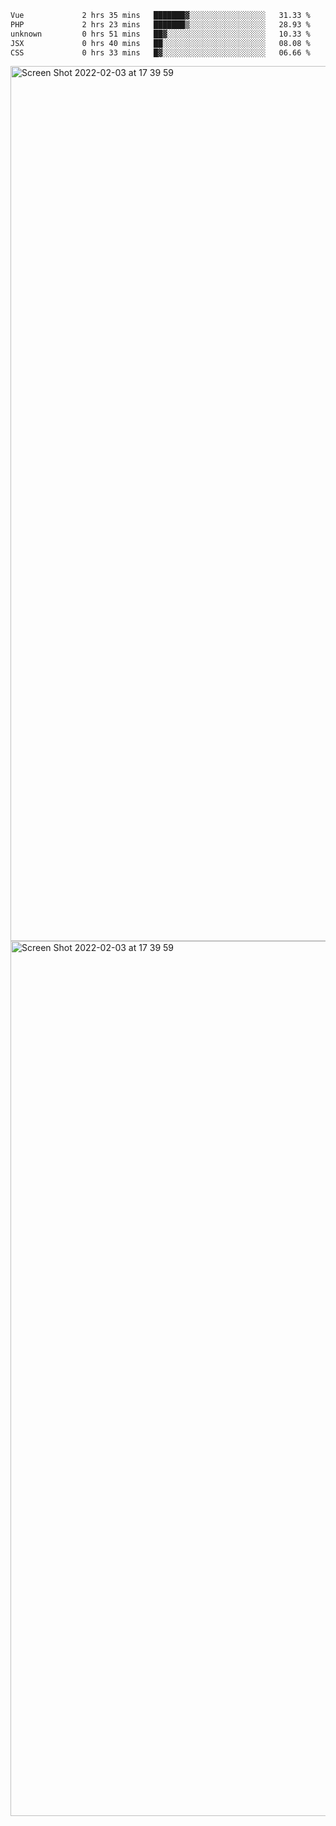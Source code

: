 <!--START_SECTION:waka-->

```txt
Vue             2 hrs 35 mins   ███████▓░░░░░░░░░░░░░░░░░   31.33 %
PHP             2 hrs 23 mins   ███████▒░░░░░░░░░░░░░░░░░   28.93 %
unknown         0 hrs 51 mins   ██▓░░░░░░░░░░░░░░░░░░░░░░   10.33 %
JSX             0 hrs 40 mins   ██░░░░░░░░░░░░░░░░░░░░░░░   08.08 %
CSS             0 hrs 33 mins   █▓░░░░░░░░░░░░░░░░░░░░░░░   06.66 %
```

<!--END_SECTION:waka-->

<img width="1400" alt="Screen Shot 2022-02-03 at 17 39 59" src="https://user-images.githubusercontent.com/45716542/152387304-f2b60485-53a6-4f4b-a818-5cefb1b0c0ae.png">
<img width="1400" alt="Screen Shot 2022-02-03 at 17 39 59" src="https://user-images.githubusercontent.com/45716542/152387273-ea5cdf21-2a45-44da-8bef-00c1763b1d42.png">
